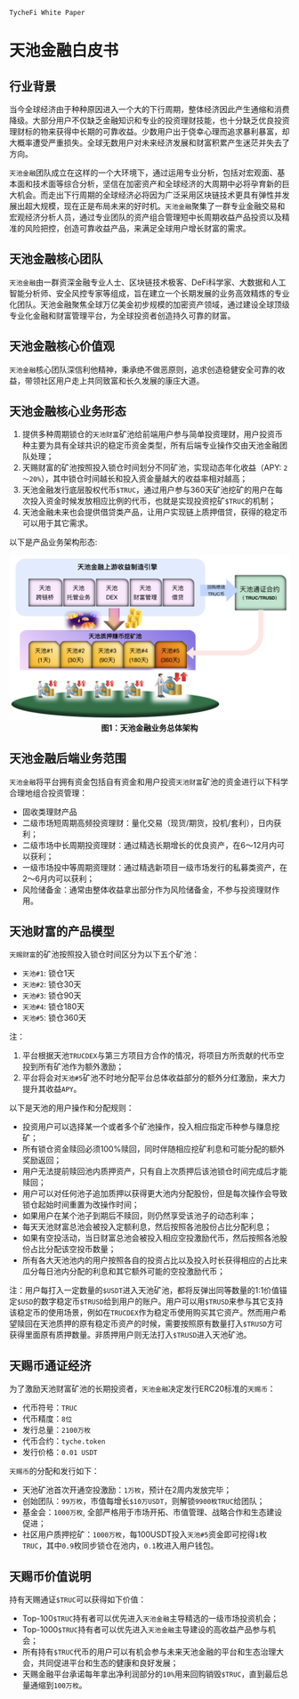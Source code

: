 `TycheFi White Paper`

# 天池金融白皮书

## 行业背景
当今全球经济由于种种原因进入一个大的下行周期，整体经济因此产生通缩和消费降级。大部分用户不仅缺乏金融知识和专业的投资理财技能，也十分缺乏优良投资理财标的物来获得中长期的可靠收益。少数用户出于侥幸心理而追求暴利暴富，却大概率遭受严重损失。全球无数用户对未来经济发展和财富积累产生迷茫并失去了方向。

`天池金融`团队成立在这样的一个大环境下，通过运用专业分析，包括对宏观面、基本面和技术面等综合分析，坚信在加密资产和全球经济的大周期中必将孕育新的巨大机会。而走出下行周期的全球经济必将因为广泛采用区块链技术更具有弹性并发展出超大规模，现在正是布局未来的好时机。`天池金融`聚集了一群专业金融交易和宏观经济分析人员，通过专业团队的资产组合管理短中长周期收益产品投资以及精准的风险把控，创造可靠收益产品，来满足全球用户增长财富的需求。

## 天池金融核心团队

`天池金融`由一群资深金融专业人士、区块链技术极客、DeFi科学家、大数据和人工智能分析师、安全风控专家等组成，旨在建立一个长期发展的业务高效精炼的专业化团队。天池金融聚焦全球万亿美金初步规模的加密资产领域，通过建设全球顶级专业化金融和财富管理平台，为全球投资者创造持久可靠的财富。

## 天池金融核心价值观

`天池金融`核心团队深信利他精神，秉承绝不做恶原则，追求创造稳健安全可靠的收益，带领社区用户走上共同致富和长久发展的康庄大道。

## 天池金融核心业务形态

1. 提供多种周期锁仓的`天池财富`矿池给前端用户参与简单投资理财，用户投资币种主要为具有全球共识的稳定币资金类型，所有后端专业操作交由天池金融团队处理；
2. 天赐财富的矿池按照投入锁仓时间划分不同矿池，实现动态年化收益（APY: `2～20%`），其中锁仓时间越长和投入资金量越大的收益率相对越高；
3. 天池金融发行底层股权代币`$TRUC`，通过用户参与360天矿池挖矿的用户在每次投入资金时候发放相应比例的代币，也就是实现投资挖矿`$TRUC`的机制；
4. 天池金融未来也会提供借贷类产品，让用户实现链上质押借贷，获得的稳定币可以用于其它需求。

以下是产品业务架构形态:
<div align="center">
<img src="resources/TycheFi-BizArch.cn.png" width=800 title="天池金融业务总体架构" /><br />
<b>图1：天池金融业务总体架构</b>
</div>

## 天池金融后端业务范围
`天池金融`将平台拥有资金包括自有资金和用户投资`天池财富`矿池的资金进行以下科学合理地组合投资管理：
- 固收类理财产品
- 二级市场短周期高频投资理财：量化交易（现货/期货，投机/套利），日内获利；
- 二级市场中长周期投资理财：通过精选长期增长的优良资产，在6～12月内可以获利；
- 一级市场投中等周期资理财：通过精选新项目一级市场发行的私募类资产，在2～6月内可以获利；
- 风险储备金：通常由整体收益拿出部分作为风险储备金，不参与投资理财作用。

## 天池财富的产品模型

`天赐财富`的矿池按照投入锁仓时间区分为以下五个矿池：
- `天池#1`: 锁仓1天
- `天池#2`: 锁仓30天
- `天池#3`: 锁仓90天
- `天池#4`: 锁仓180天
- `天池#5`: 锁仓360天

注：
1. 平台根据天池`TRUCDEX`与第三方项目方合作的情况，将项目方所贡献的代币空投到所有矿池作为额外激励；
2. 平台将会对`天池#5`矿池不时地分配平台总体收益部分的额外分红激励，来大力提升其收益`APY`。

以下是天池的用户操作和分配规则：
- 投资用户可以选择某一个或者多个矿池操作，投入相应指定币种参与赚息挖矿；
- 所有锁仓资金赎回必须100%赎回，同时伴随相应挖矿利息和可能分配的额外奖励返回；
- 用户无法提前赎回池内质押资产，只有自上次质押后该池锁仓时间完成后才能赎回；
- 用户可以对任何池子追加质押以获得更大池内分配股份，但是每次操作会导致锁仓起始时间重置为改操作时间；
- 如果用户在某个池子到期后不赎回，则仍然享受该池子的动态利率；
- 每天天池财富总池会被投入定额利息，然后按照各池股份占比分配利息；
- 如果有空投活动，当日财富总池会被投入相应空投激励代币，然后按照各池股份占比分配该空投币数量；
- 所有各大天池池内的用户按照各自的投资占比以及投入时长获得相应的占比来瓜分每日池内分配的利息和其它额外可能的空投激励代币；

注：用户每打入一定数量的`$USDT`进入天池矿池，都将反弹出同等数量的1:1价值锚定`$USD`的数字稳定币`$TRUSD`给到用户的账户。用户可以用`$TRUSD`来参与其它支持该稳定币的使用场景，例如在`TRUCDEX`作为稳定币使用购买其它资产。然而用户希望赎回在天池质押的原有稳定币资产的时候，需要按照原有数量打入`$TRUSD`方可获得里面原有质押数量。非质押用户则无法打入`$TRUSD`进入天池矿池。

## 天赐币通证经济

为了激励天池财富矿池的长期投资者，`天池金融`决定发行ERC20标准的`天赐币`：
- 代币符号：`TRUC`
- 代币精度：`8位`
- 发行总量：`2100万枚`
- 代币合约：`tyche.token`
- 发行价格：`0.01 USDT`

`天赐币`的分配和发行如下：
- 天池矿池首次开通空投激励：`1万枚`，预计在2周内发放完毕；
- 创始团队：`99万枚`，市值每增长`$10万USDT`，则解锁`9900枚TRUC`给团队；
- 基金会：`1000万枚`, 全部严格用于市场开拓、市值管理、战略合作和生态建设促进；
- 社区用户质押挖矿：`1000万枚`，每100USDT投入`天池#5`资金即可挖得`1`枚`TRUC`，其中`0.9`枚同步锁仓在池内，`0.1`枚进入用户钱包。


## 天赐币价值说明

持有天赐通证`$TRUC`可以获得如下价值：
- Top-100`$TRUC`持有者可以优先进入`天池金融`主导精选的一级市场投资机会；
- Top-1000`$TRUC`持有者可以优先进入`天池金融`主导建设的高收益产品参与机会；
- 所有持有`$TRUC`代币的用户可以有机会参与未来天池金融的平台和生态治理大会，共同促进平台和生态的健康和良好发展；
- 天赐金融平台承诺每年拿出净利润部分的`10%`用来回购销毁`$TRUC`，直到最后总量通缩到`100万枚`。
